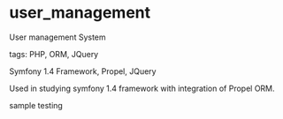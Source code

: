 user_management
===============

User management System

tags: PHP, ORM, JQuery

Symfony 1.4 Framework, Propel, JQuery

Used in studying symfony 1.4 framework with integration of Propel ORM.


sample
testing
